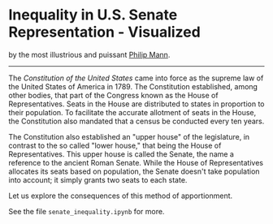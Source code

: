 # Inequality in U.S. Senate Representation - Visualized

by the most illustrious and puissant [Philip Mann](https://github.com/philmann7).

---

The *Constitution of the United States* came into force as the supreme law of the United States of America in 1789. The Constitution established, among other bodies, that part of the Congress known as the House of Representatives. Seats in the House are distributed to states in proportion to their population. To facilitate the accurate allotment of seats in the House, the Constitution also mandated that a census be conducted every ten years. 

The Constitution also established an "upper house" of the legislature, in contrast to the so called "lower house," that being the House of Representatives. This upper house is called the Senate, the name a reference to the ancient Roman Senate. While the House of Representatives allocates its seats based on population, the Senate doesn't take population into account; it simply grants two seats to each state.

Let us explore the consequences of this method of apportionment.

See the file `senate_inequality.ipynb` for more.
